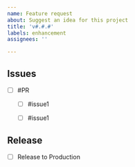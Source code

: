 ```yaml
---
name: Feature request
about: Suggest an idea for this project
title: 'v#.#.#'
labels: enhancement
assignees: ''

---
```

<!--
- Tasks should be marked off when a linked PR for them is ready for review
- Order each section from highest to lowest priority
-->

Issues
-----------------
- [ ] #PR
  - [ ] #issue1
  - [ ] #issue1


Release
-----------------

- [ ] Release to Production
